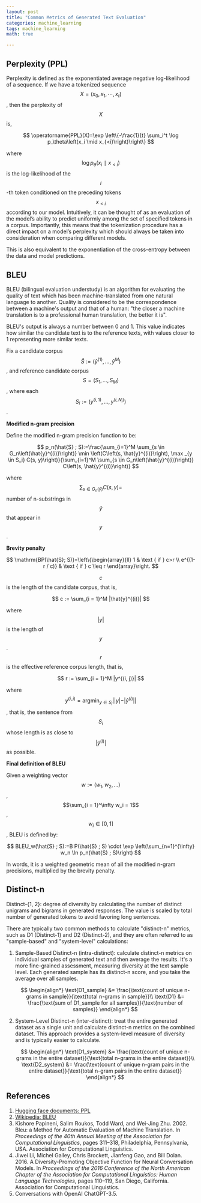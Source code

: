 ```yaml
---
layout: post
title: "Common Metrics of Generated Text Evaluation"
categories: machine_learning
tags: machine_learning
math: true

---
```


## Perplexity (PPL)
Perplexity is defined as the exponentiated average negative log-likelihood of a sequence. If we have a tokenized sequence $$X=(x_0, x_1, \cdots, x_t)$$, then the perplexity of $$X$$ is,

$$
\operatorname{PPL}(X)=\exp \left\{-\frac{1}{t} \sum_i^t \log p_\theta\left(x_i \mid x_{<i}\right)\right\}
$$

where $$\log p_{\theta}(x_i∣x_{<i})$$ is the log-likelihood of the $$i$$-th token conditioned on the preceding tokens $$x_{<i}$$ according to our model. Intuitively, it can be thought of as an evaluation of the model’s ability to predict uniformly among the set of specified tokens in a corpus. Importantly, this means that the tokenization procedure has a direct impact on a model’s perplexity which should always be taken into consideration when comparing different models.

This is also equivalent to the exponentiation of the cross-entropy between the data and model predictions.

## BLEU
BLEU (bilingual evaluation understudy) is an algorithm for evaluating the quality of text which has been machine-translated from one natural language to another. Quality is considered to be the correspondence between a machine's output and that of a human: "the closer a machine translation is to a professional human translation, the better it is".

BLEU's output is always a number between 0 and 1. This value indicates how similar the candidate text is to the reference texts, with values closer to 1 representing more similar texts.

Fix a candidate corpus $$\hat{S} := \left(\hat{y}^{(1)}, \dots, \hat{y}^{M} \right)$$, and reference candidate corpus $$S = (S_1, \dots, S_M)$$, where each $$S_i := (y^{(i, 1)}, \dots, y^{(i, N_i)})$$.

**Modified n-gram precision**

Define the modified n-gram precision function to be:

$$
p_n(\hat{S} ; S):=\frac{\sum_{i=1}^M \sum_{s \in G_n\left(\hat{y}^{(i)}\right)} \min \left(C\left(s, \hat{y}^{(i)}\right), \max _{y \in S_i} C(s, y)\right)}{\sum_{i=1}^M \sum_{s \in G_n\left(\hat{y}^{(i)}\right)} C\left(s, \hat{y}^{(i)}\right)}
$$

where $$\sum_{s \in G_n(\hat{y})} C(s, y)=$$ number of n-substrings in $$\hat{y}$$ that appear in $$y$$.

**Brevity penalty**

$$
\mathrm{BP(\hat{S}; S)}=\left\{\begin{array}{ll}
1 & \text { if } c>r \\
e^{(1-r / c)} & \text { if } c \leq r
\end{array}\right.
$$

$$c$$ is the length of the candidate corpus, that is, 

$$
c := \sum_{i = 1}^M |\hat{y}^{(i)}|
$$

where $$\vert y \vert$$ is the length of $$y$$. $$r$$ is the effective reference corpus length, that is, 

$$
r := \sum_{i = 1}^M |y^{(i, j)}|
$$

where $$y^{(i, j)} = \text{argmin}_{y\in S_i}\vert \vert y\vert - \vert\hat{y}^{(i)}\vert\vert$$, that is, the sentence from $$S_{i}$$ whose length is as close to $$\vert \hat{y}^{(i)}\vert$$ as possible.

**Final definition of BLEU**

Given a weighting vector $$w := (w_1, w_2, \dots)$$, $$\sum_{i = 1}^\infty w_i = 1$$, $$w_i\in[0, 1]$$, BLEU is defined by:

$$
BLEU_w(\hat{S} ; S):=B P(\hat{S} ; S) \cdot \exp \left(\sum_{n=1}^{\infty} w_n \ln p_n(\hat{S} ; S)\right)
$$

In words, it is a weighted geometric mean of all the modified n-gram precisions, multiplied by the brevity penalty.

## Distinct-n

Distinct-{1, 2}: degree of diversity by calculating the number of distinct unigrams and bigrams in generated responses. The value is scaled by total number of generated tokens to avoid favoring long sentences.

There are typically two common methods to calculate "distinct-n" metrics, such as D1 (Distinct-1) and D2 (Distinct-2), and they are often referred to as "sample-based" and "system-level" calculations:

1. Sample-Based Distinct-n (intra-distinct): calculate distinct-n metrics on individual samples of generated text and then average the results. It's a more fine-grained assessment, measuring diversity at the text sample level. Each generated sample has its distinct-n score, and you take the average over all samples.

    $$
    \begin{align*}
    \text{D1_sample} &= \frac{\text{count of unique n-grams in sample}}{\text{total n-grams in sample}}\\
    \text{D1} &= \frac{\text{sum of D1_sample for all samples}}{\text{number of samples}}
    \end{align*}
    $$

2. System-Level Distinct-n (inter-distinct): treat the entire generated dataset as a single unit and calculate distinct-n metrics on the combined dataset. This approach provides a system-level measure of diversity and is typically easier to calculate.

    $$
    \begin{align*}
    \text{D1_system} &= \frac{\text{count of unique n-grams in the entire dataset}}{\text{total n-grams in the entire dataset}}\\
    \text{D2_system} &= \frac{\text{count of unique n-gram pairs in the entire dataset}}{\text{total n-gram pairs in the entire dataset}}
    \end{align*}
    $$

## References
1. [Hugging face documents: PPL](https://huggingface.co/docs/transformers/perplexity)
2. [Wikipedia: BLEU](https://en.wikipedia.org/wiki/BLEU)
3. Kishore Papineni, Salim Roukos, Todd Ward, and Wei-Jing Zhu. 2002. Bleu: a Method for Automatic Evaluation of Machine Translation. In *Proceedings of the 40th Annual Meeting of the Association for Computational Linguistics*, pages 311–318, Philadelphia, Pennsylvania, USA. Association for Computational Linguistics.
4. Jiwei Li, Michel Galley, Chris Brockett, Jianfeng Gao, and Bill Dolan. 2016. A Diversity-Promoting Objective Function for Neural Conversation Models. In *Proceedings of the 2016 Conference of the North American Chapter of the Association for Computational Linguistics: Human Language Technologies*, pages 110–119, San Diego, California. Association for Computational Linguistics.
5. Conversations with OpenAI ChatGPT-3.5.
